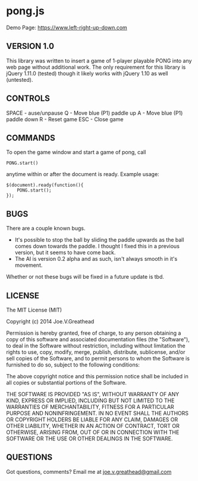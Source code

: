 pong.js
=======

Demo Page: https://www.left-right-up-down.com

VERSION 1.0
-------------------------------------------------------------------------
This library was written to insert a game of 1-player playable PONG into
any web page without additional work. The only requirement for this
library is jQuery 1.11.0 (tested) though it likely works with jQuery 1.10
as well (untested).

CONTROLS
-------------------------------------------------------------------------
SPACE - ause/unpause
Q - Move blue (P1) paddle up
A - Move blue (P1) paddle down
R - Reset game
ESC - Close game

COMMANDS
-------------------------------------------------------------------------
To open the game window and start a game of pong, call
    
    PONG.start()

anytime within or after the document is ready. Example usage:

    $(document).ready(function(){
        PONG.start();
    });


BUGS
-------------------------------------------------------------------------
There are a couple known bugs.
 - It's possible to stop the ball by sliding the paddle upwards as the
ball comes down towards the paddle. I thought I fixed this in a previous
version, but it seems to have come back.
 - The AI is version 0.2 alpha and as such, isn't always smooth
in it's movement.

Whether or not these bugs will be fixed in a future update is tbd.

LICENSE
-------------------------------------------------------------------------
The MIT License (MIT)

Copyright (c) 2014 Joe.V.Greathead

Permission is hereby granted, free of charge, to any person obtaining a copy
of this software and associated documentation files (the "Software"), to deal
in the Software without restriction, including without limitation the rights
to use, copy, modify, merge, publish, distribute, sublicense, and/or sell
copies of the Software, and to permit persons to whom the Software is
furnished to do so, subject to the following conditions:

The above copyright notice and this permission notice shall be included in all
copies or substantial portions of the Software.

THE SOFTWARE IS PROVIDED "AS IS", WITHOUT WARRANTY OF ANY KIND, EXPRESS OR
IMPLIED, INCLUDING BUT NOT LIMITED TO THE WARRANTIES OF MERCHANTABILITY,
FITNESS FOR A PARTICULAR PURPOSE AND NONINFRINGEMENT. IN NO EVENT SHALL THE
AUTHORS OR COPYRIGHT HOLDERS BE LIABLE FOR ANY CLAIM, DAMAGES OR OTHER
LIABILITY, WHETHER IN AN ACTION OF CONTRACT, TORT OR OTHERWISE, ARISING FROM,
OUT OF OR IN CONNECTION WITH THE SOFTWARE OR THE USE OR OTHER DEALINGS IN THE
SOFTWARE.

QUESTIONS
-------------------------------------------------------------------------
Got questions, comments? Email me at joe.v.greathead@gmail.com
